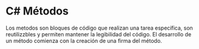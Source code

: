 # C# Métodos
Los metodos son bloques de código que realizan una tarea específica, son reutilizzbles y permiten mantener la legibilidad del código.
El desarrollo de un método comienza con la creación de una firma del método. 
